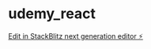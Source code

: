 # udemy_react

[Edit in StackBlitz next generation editor ⚡️](https://stackblitz.com/~/github.com/ku-ryu/udemy_react)